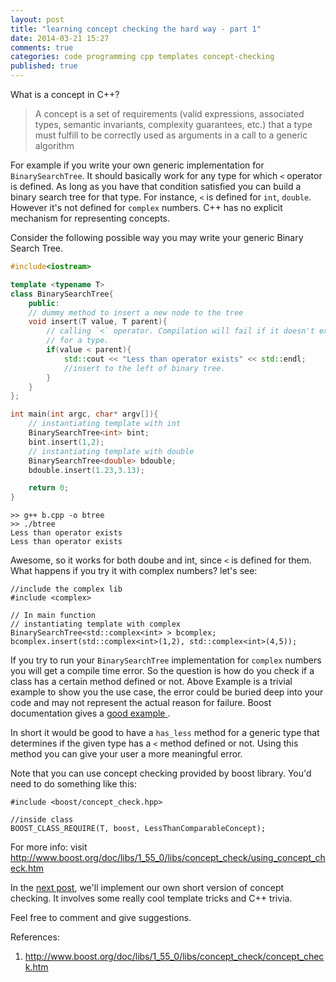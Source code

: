 ```yaml
---
layout: post
title: "learning concept checking the hard way - part 1"
date: 2014-03-21 15:27
comments: true
categories: code programming cpp templates concept-checking
published: true
---
```


What is a concept in C++?

> A concept is a set of requirements (valid expressions, associated types, semantic invariants, complexity guarantees, etc.) 
that a type must fulfill to be correctly used as arguments in a call to a generic algorithm

For example if you write your own generic implementation for
`BinarySearchTree`. It should basically work for any type for which `<`
operator is defined. As long as you have that condition satisfied you
can build a binary search tree for that type. For instance, `<` is defined for
`int`, `double`. However it's not defined for `complex` numbers. C++ has
no explicit mechanism for representing concepts.

Consider the following possible way 
you may write your generic Binary Search Tree.

```c++
#include<iostream>

template <typename T>
class BinarySearchTree{
    public:
    // dummy method to insert a new node to the tree
    void insert(T value, T parent){
        // calling `<` operator. Compilation will fail if it doesn't exist
        // for a type.
        if(value < parent){
            std::cout << "Less than operator exists" << std::endl;
            //insert to the left of binary tree.
        }
    }
};

int main(int argc, char* argv[]){
    // instantiating template with int
    BinarySearchTree<int> bint;
    bint.insert(1,2);
    // instantiating template with double
    BinarySearchTree<double> bdouble;
    bdouble.insert(1.23,3.13);

    return 0;
}

```

```
>> g++ b.cpp -o btree
>> ./btree
Less than operator exists
Less than operator exists
```

Awesome, so it works for both doube and int, since `<` is defined for
them. What happens if you try it with complex numbers? let's see:

```
//include the complex lib
#include <complex>

// In main function
// instantiating template with complex
BinarySearchTree<std::complex<int> > bcomplex;
bcomplex.insert(std::complex<int>(1,2), std::complex<int>(4,5));

```

If you try to run your `BinarySearchTree` implementation for `complex`
numbers you will get a compile time error. So the question is how do you
check if a class has a certain method defined or not. Above Example is a
trivial example to show you the use case, the error could be buried deep 
into your code and may not represent the actual reason for
failure. Boost documentation gives a [ good example ]( http://www.boost.org/doc/libs/1_55_0/libs/concept_check/concept_check.htm ).

In short it would be good to have a `has_less` method for a generic type 
that determines if the given type has a `<` method defined or not. Using
this method you can give your user a more meaningful error.

Note that you can use concept checking provided by boost library. You'd
need to do something like this:

```
#include <boost/concept_check.hpp>

//inside class
BOOST_CLASS_REQUIRE(T, boost, LessThanComparableConcept);

```

For more info: visit http://www.boost.org/doc/libs/1_55_0/libs/concept_check/using_concept_check.htm

In the [next post](http://goyalankit.com/blog/2014/03/24/learning-concept-checking-the-hard-way-2/), we'll implement our own short version of concept
checking. It involves some really cool template tricks and C++ trivia.

Feel free to comment and give suggestions.

References:

1. http://www.boost.org/doc/libs/1_55_0/libs/concept_check/concept_check.htm


